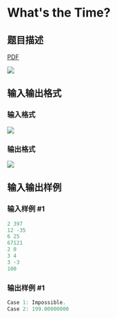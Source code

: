 # What&#039;s the Time?

## 题目描述

[problemUrl]: https://uva.onlinejudge.org/index.php?option=com_onlinejudge&Itemid=8&category=22&page=show_problem&problem=2020

[PDF](https://uva.onlinejudge.org/external/110/p11079.pdf)

![](https://cdn.luogu.com.cn/upload/vjudge_pic/UVA11079/62016457061be92f98915cf3060ff0913d638f64.png)

## 输入输出格式

### 输入格式

![](https://cdn.luogu.com.cn/upload/vjudge_pic/UVA11079/65b36ebd83b94dca7f69f0e934fbd845e02ec8bb.png)

### 输出格式

![](https://cdn.luogu.com.cn/upload/vjudge_pic/UVA11079/b68c7a5c0057cc6de5299f28f4fcbb85171ceeaf.png)

## 输入输出样例

### 输入样例 #1

```cpp
2 397
12 -35
6 25
67121
2 0
3 4
3 -3
100
```


### 输出样例 #1

```cpp
Case 1: Impossible.
Case 2: 199.00000000
```


